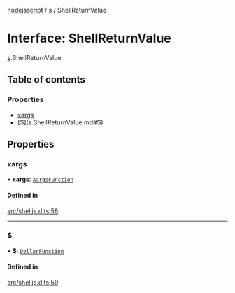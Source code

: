 [nodejsscript](../README.md) / [s](../modules/s.md) / ShellReturnValue

# Interface: ShellReturnValue

[s](../modules/s.md).ShellReturnValue

## Table of contents

### Properties

- [xargs](s.ShellReturnValue.md#xargs)
- [$](s.ShellReturnValue.md#$)

## Properties

### xargs

• **xargs**: [`XargsFunction`](s.XargsFunction.md)

#### Defined in

[src/shelljs.d.ts:58](https://github.com/jaandrle/nodejsscript/blob/30ef3ce/src/shelljs.d.ts#L58)

___

### $

• **$**: [`DollarFunction`](s.DollarFunction.md)

#### Defined in

[src/shelljs.d.ts:59](https://github.com/jaandrle/nodejsscript/blob/30ef3ce/src/shelljs.d.ts#L59)
